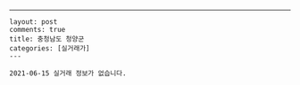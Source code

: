 ---
    layout: post
    comments: true
    title: 충청남도 청양군
    categories: [실거래가]
    ---

    2021-06-15 실거래 정보가 없습니다.

    